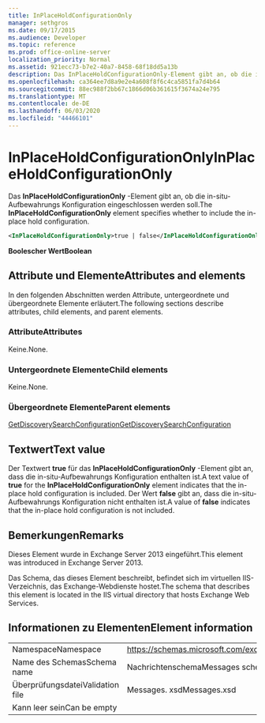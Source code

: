 ```yaml
---
title: InPlaceHoldConfigurationOnly
manager: sethgros
ms.date: 09/17/2015
ms.audience: Developer
ms.topic: reference
ms.prod: office-online-server
localization_priority: Normal
ms.assetid: 921ecc73-b7e2-40a7-8458-68f18dd5a13b
description: Das InPlaceHoldConfigurationOnly-Element gibt an, ob die in-situ-Aufbewahrungs Konfiguration eingeschlossen werden soll.
ms.openlocfilehash: ca364ee7d8a9e2e4a608f8f6c4ca5851fa7d4b64
ms.sourcegitcommit: 88ec988f2bb67c1866d06b361615f3674a24e795
ms.translationtype: MT
ms.contentlocale: de-DE
ms.lasthandoff: 06/03/2020
ms.locfileid: "44466101"
---
```

# <a name="inplaceholdconfigurationonly"></a><span data-ttu-id="09f6d-103">InPlaceHoldConfigurationOnly</span><span class="sxs-lookup"><span data-stu-id="09f6d-103">InPlaceHoldConfigurationOnly</span></span>

<span data-ttu-id="09f6d-104">Das **InPlaceHoldConfigurationOnly** -Element gibt an, ob die in-situ-Aufbewahrungs Konfiguration eingeschlossen werden soll.</span><span class="sxs-lookup"><span data-stu-id="09f6d-104">The **InPlaceHoldConfigurationOnly** element specifies whether to include the in-place hold configuration.</span></span> 
  
```XML
<InPlaceHoldConfigurationOnly>true | false</InPlaceHoldConfigurationOnly>
```

 <span data-ttu-id="09f6d-105">**Boolescher Wert**</span><span class="sxs-lookup"><span data-stu-id="09f6d-105">**Boolean**</span></span>
## <a name="attributes-and-elements"></a><span data-ttu-id="09f6d-106">Attribute und Elemente</span><span class="sxs-lookup"><span data-stu-id="09f6d-106">Attributes and elements</span></span>

<span data-ttu-id="09f6d-107">In den folgenden Abschnitten werden Attribute, untergeordnete und übergeordnete Elemente erläutert.</span><span class="sxs-lookup"><span data-stu-id="09f6d-107">The following sections describe attributes, child elements, and parent elements.</span></span>
  
### <a name="attributes"></a><span data-ttu-id="09f6d-108">Attribute</span><span class="sxs-lookup"><span data-stu-id="09f6d-108">Attributes</span></span>

<span data-ttu-id="09f6d-109">Keine.</span><span class="sxs-lookup"><span data-stu-id="09f6d-109">None.</span></span>
  
### <a name="child-elements"></a><span data-ttu-id="09f6d-110">Untergeordnete Elemente</span><span class="sxs-lookup"><span data-stu-id="09f6d-110">Child elements</span></span>

<span data-ttu-id="09f6d-111">Keine.</span><span class="sxs-lookup"><span data-stu-id="09f6d-111">None.</span></span>
  
### <a name="parent-elements"></a><span data-ttu-id="09f6d-112">Übergeordnete Elemente</span><span class="sxs-lookup"><span data-stu-id="09f6d-112">Parent elements</span></span>

[<span data-ttu-id="09f6d-113">GetDiscoverySearchConfiguration</span><span class="sxs-lookup"><span data-stu-id="09f6d-113">GetDiscoverySearchConfiguration</span></span>](getdiscoverysearchconfiguration.md)
  
## <a name="text-value"></a><span data-ttu-id="09f6d-114">Textwert</span><span class="sxs-lookup"><span data-stu-id="09f6d-114">Text value</span></span>

<span data-ttu-id="09f6d-115">Der Textwert **true** für das **InPlaceHoldConfigurationOnly** -Element gibt an, dass die in-situ-Aufbewahrungs Konfiguration enthalten ist.</span><span class="sxs-lookup"><span data-stu-id="09f6d-115">A text value of **true** for the **InPlaceHoldConfigurationOnly** element indicates that the in-place hold configuration is included.</span></span> <span data-ttu-id="09f6d-116">Der Wert **false** gibt an, dass die in-situ-Aufbewahrungs Konfiguration nicht enthalten ist.</span><span class="sxs-lookup"><span data-stu-id="09f6d-116">A value of **false** indicates that the in-place hold configuration is not included.</span></span> 
  
## <a name="remarks"></a><span data-ttu-id="09f6d-117">Bemerkungen</span><span class="sxs-lookup"><span data-stu-id="09f6d-117">Remarks</span></span>

<span data-ttu-id="09f6d-118">Dieses Element wurde in Exchange Server 2013 eingeführt.</span><span class="sxs-lookup"><span data-stu-id="09f6d-118">This element was introduced in Exchange Server 2013.</span></span>
  
<span data-ttu-id="09f6d-119">Das Schema, das dieses Element beschreibt, befindet sich im virtuellen IIS-Verzeichnis, das Exchange-Webdienste hostet.</span><span class="sxs-lookup"><span data-stu-id="09f6d-119">The schema that describes this element is located in the IIS virtual directory that hosts Exchange Web Services.</span></span>
  
## <a name="element-information"></a><span data-ttu-id="09f6d-120">Informationen zu Elementen</span><span class="sxs-lookup"><span data-stu-id="09f6d-120">Element information</span></span>

|||
|:-----|:-----|
|<span data-ttu-id="09f6d-121">Namespace</span><span class="sxs-lookup"><span data-stu-id="09f6d-121">Namespace</span></span>  <br/> |https://schemas.microsoft.com/exchange/services/2006/messages  <br/> |
|<span data-ttu-id="09f6d-122">Name des Schemas</span><span class="sxs-lookup"><span data-stu-id="09f6d-122">Schema name</span></span>  <br/> |<span data-ttu-id="09f6d-123">Nachrichtenschema</span><span class="sxs-lookup"><span data-stu-id="09f6d-123">Messages schema</span></span>  <br/> |
|<span data-ttu-id="09f6d-124">Überprüfungsdatei</span><span class="sxs-lookup"><span data-stu-id="09f6d-124">Validation file</span></span>  <br/> |<span data-ttu-id="09f6d-125">Messages. xsd</span><span class="sxs-lookup"><span data-stu-id="09f6d-125">Messages.xsd</span></span>  <br/> |
|<span data-ttu-id="09f6d-126">Kann leer sein</span><span class="sxs-lookup"><span data-stu-id="09f6d-126">Can be empty</span></span>  <br/> ||
   

